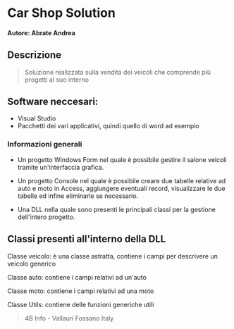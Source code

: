 # Car Shop Solution
#### Autore: Abrate Andrea

## Descrizione
>Soluzione realizzata sulla vendita dei veicoli che comprende più progetti al suo interno 

## Software neccesari:
* Visual Studio
* Pacchetti dei vari applicativi, quindi quello di word ad esempio

### Informazioni generali ###
* Un progetto Windows Form nel quale è possibile gestire il salone veicoli tramite un'interfaccia grafica.

* Un progetto Console nel quale è possibile creare due tabelle relative ad auto e moto in Access, aggiungere eventuali record, visualizzare le due tabelle ed infine eliminarle se necessario.

* Una DLL nella quale sono presenti le principali classi per la gestione dell'intero progetto.
## Classi presenti all'interno della DLL ##
> 
Classe veicolo: è una classe astratta, contiene i campi per descrivere un veicolo generico

Classe auto: contiene i campi relativi ad un'auto

Classe moto: contiene i campi relativi ad una moto

Classe Utils: contiene delle funzioni generiche utili

> 4B Info - Vallauri Fossano Italy
